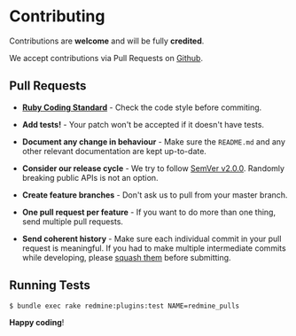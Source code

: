 # Contributing

Contributions are **welcome** and will be fully **credited**.

We accept contributions via Pull Requests on [Github](https://github.com/eXolnet/redmine_pulls).


## Pull Requests

- **[Ruby Coding Standard](https://github.com/styleguide/ruby)** - Check the code style before commiting.

- **Add tests!** - Your patch won't be accepted if it doesn't have tests.

- **Document any change in behaviour** - Make sure the `README.md` and any other relevant documentation are kept up-to-date.

- **Consider our release cycle** - We try to follow [SemVer v2.0.0](http://semver.org/). Randomly breaking public APIs is not an option.

- **Create feature branches** - Don't ask us to pull from your master branch.

- **One pull request per feature** - If you want to do more than one thing, send multiple pull requests.

- **Send coherent history** - Make sure each individual commit in your pull request is meaningful. If you had to make multiple intermediate commits while developing, please [squash them](http://www.git-scm.com/book/en/v2/Git-Tools-Rewriting-History#Changing-Multiple-Commit-Messages) before submitting.


## Running Tests

``` bash
$ bundle exec rake redmine:plugins:test NAME=redmine_pulls
```

**Happy coding**!
